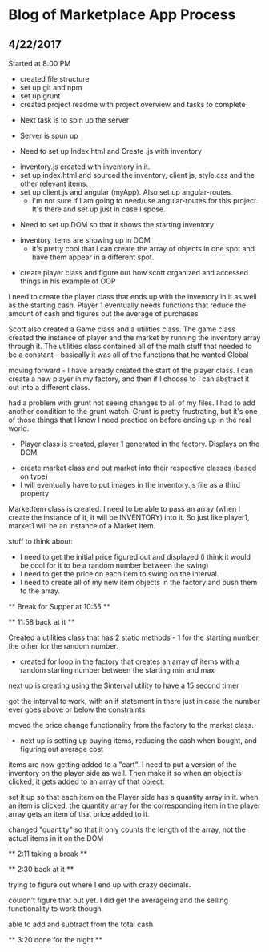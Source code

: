 # Blog of Marketplace App Process

## 4/22/2017

Started at 8:00 PM

* created file structure
* set up git and npm
* set up grunt
* created project readme with project overview and tasks to complete

- Next task is to spin up the server
* Server is spun up

- Need to set up Index.html and Create .js with inventory
* inventory.js created with inventory in it.
* set up index.html and sourced the inventory, client js, style.css and the other relevant items.
* set up client.js and angular (myApp).  Also set up angular-routes.
  * I'm not sure if I am going to need/use angular-routes for this project.  It's
    there and set up just in case I spose.

- Need to set up DOM so that it shows the starting inventory
* inventory items are showing up in DOM
  * it's pretty cool that I can create the array of objects in one spot and have them appear in a different spot.

- create player class and figure out how scott organized and accessed things in his example of OOP

I need to create the player class that ends up with the inventory in it as well as
the starting cash.  Player 1 eventually needs functions that reduce the amount of cash and
figures out the average of purchases

Scott also created a Game class and a utilities class.  The game class created the instance of player
and the market by running the inventory array through it.  The utilities class contained all of the
math stuff that needed to be a constant - basically it was all of the functions that he wanted Global

moving forward - I have already created the start of the player class.  I can create a new player in
my factory, and then if I choose to I can abstract it out into a different class.

had a problem with grunt not seeing changes to all of my files.  I had to add another condition to
the grunt watch.  Grunt is pretty frustrating, but it's one of those things that I know I need
practice on before ending up in the real world.

* Player class is created, player 1 generated in the factory.  Displays on the DOM.

- create market class and put market into their respective classes (based on type)
- I will eventually have to put images in the inventory.js file as a third property

MarketItem class is created.  I need to be able to pass an array (when I create the instance of it,
  it will be INVENTORY) into it.  So just like player1, market1 will be an instance of a Market Item.

stuff to think about:
- I need to get the initial price figured out and displayed (i think it would be cool for it to be
  a random number between the swing)
- I need to get the price on each item to swing on the interval.
- I need to create all of my new item objects in the factory and push them to the array.

** Break for Supper at 10:55 **

** 11:58 back at it **

Created a utilities class that has 2 static methods - 1 for the starting number, the other for the random number.

* created for loop in the factory that creates an array of items with a random starting number between the starting min and max

next up is creating using the $interval utility to have a 15 second timer

got the interval to work, with an if statement in there just in case the number ever goes above or below the constraints

moved the price change functionality from the factory to the market class.

- next up is setting up buying items, reducing the cash when bought, and figuring out average cost

items are now getting added to a "cart".  I need to put a version of the inventory on the player side as well.
Then make it so when an object is clicked, it gets added to an array of that object.

set it up so that each item on the Player side has a quantity array in it.  when
an item is clicked, the quantity array for the corresponding item in the player array
gets an item of that price added to it.  

changed "quantity" so that it only counts the length of the array, not the actual items in it on the DOM

** 2:11 taking a break **

** 2:30 back at it **

trying to figure out where I end up with crazy decimals.

couldn't figure that out yet.  I did get the averageing and the selling functionality to work though.

able to add and subtract from the total cash

** 3:20 done for the night **
